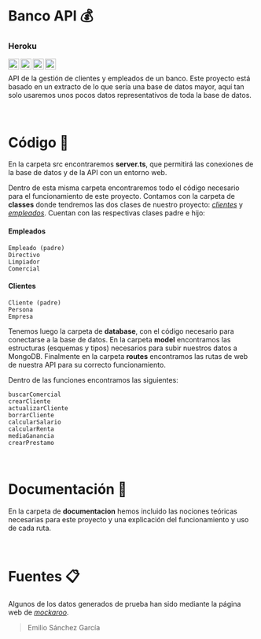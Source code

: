 # Banco API 💰
### Heroku

<img align="left" alt="Mongo" width="22px" src="https://imgr.search.brave.com/LQX0cwX7D_PUqrL82ylNVYwCWHvzxskM8YliBOdoqmA/fit/300/300/ce/1/aHR0cHM6Ly9odW1h/bmNvZGVycy1mb3Jt/YXRpb25zLnMzLmFt/YXpvbmF3cy5jb20v/dXBsb2Fkcy9jb3Vy/c2UvbG9nby8yMi9m/b3JtYXRpb24tbW9u/Z29kYi5wbmc" />
<img align="left" alt="TypeScript" width="22px" src="https://imgr.search.brave.com/ehh7zpP11ttmGQytg8jzQ6TeWHqVIQI0lPnRsq5B7HU/fit/180/200/ce/1/aHR0cHM6Ly93d3cu/bm9kZWpzLXR5cGVz/Y3JpcHQtYXBpLmNv/bS9jdXJzby1ncmF0/aXMvdHMucG5n" />
<img align="left" alt="node js" width="22px" src="https://imgr.search.brave.com/-QVTmC4wnNZXNLetXKutpva-0J2HgnxRCmUHdAlCZuk/fit/1200/1200/ce/1/aHR0cHM6Ly9jZG4u/ZnJlZWJpZXN1cHBs/eS5jb20vbG9nb3Mv/bGFyZ2UvMngvbm9k/ZWpzLWljb24tbG9n/by1wbmctdHJhbnNw/YXJlbnQucG5n" />
<img align="left" alt="heroku" width="22px" src="https://imgr.search.brave.com/2inKREeOyiaH0J_g3-LqHLu37Zys5wNhiVcAHMmrZq8/fit/300/300/ce/1/aHR0cHM6Ly9pbWFn/ZXMuY3RmYXNzZXRz/Lm5ldC85bnhnemE5/dmxyM2IvNGlNTnpx/NGxyMjR5T0VFRUFv/a1VjWS84ZGFmYmE4/MTkwMjA2YmYwNThl/NjY3ZTdkOGU1YmQ1/My9IZXJva3VfbG9n/by5wbmc_dz0zMDAm/aD0zMDAmZm09cG5n/JnE9ODAmZml0PXBh/ZA" />

‎

API de la gestión de clientes y empleados de un banco. Este proyecto está basado en un extracto de lo que sería una base de datos mayor, aquí tan solo usaremos unos pocos datos representativos de toda la base de datos.

‎

# Código 🔎

En la carpeta src encontraremos **server.ts**, que permitirá las conexiones de la base de datos y de la API con un entorno web.

Dentro de esta misma carpeta encontraremos todo el código necesario para el funcionamiento de este proyecto.
Contamos con la carpeta de **classes** donde tendremos las dos clases de nuestro proyecto: *[clientes](https://github.com/SanchezGarciaEmilio/220110_api-rest-banco/tree/main/src/classes/clientes)* y *[empleados](https://github.com/SanchezGarciaEmilio/220110_api-rest-banco/tree/main/src/classes/empleados)*. Cuentan con las respectivas clases padre e hijo:
#### Empleados
```
Empleado (padre)
Directivo
Limpiador
Comercial
```

#### Clientes
```
Cliente (padre)
Persona
Empresa
```

Tenemos luego la carpeta de **database**, con el código necesario para conectarse a la base de datos.
En la carpeta **model** encontramos las estructuras (esquemas y tipos) necesarios para subir nuestros datos a MongoDB.
Finalmente en la carpeta **routes** encontramos las rutas de web de nuestra API para su correcto funcionamiento.

Dentro de las funciones encontramos las siguientes:
```
buscarComercial
crearCliente
actualizarCliente
borrarCliente
calcularSalario
calcularRenta
mediaGanancia
crearPrestamo
```

‎

# Documentación 📝

En la carpeta de **documentacion** hemos incluido las nociones teóricas necesarias para este proyecto y una explicación del funcionamiento y uso de cada ruta.

‎

# Fuentes 📋

Algunos de los datos generados de prueba han sido mediante la página web de *[mockaroo](https://mockaroo.com/)*.
‎

> Emilio Sánchez García
